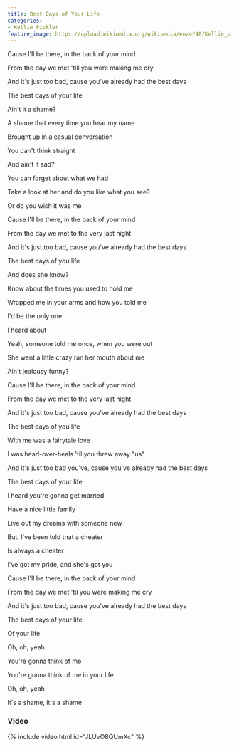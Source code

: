 ```yaml
---
title: Best Days of Your Life
categories:
- Kellie Pickler
feature_image: https://upload.wikimedia.org/wikipedia/en/4/48/Kellie_pickler_album.jpg
--- 
```

Cause I'll be there, in the back of your mind

From the day we met 'till you were making me cry

And it's just too bad, cause you've already had the best days

The best days of your life

Ain't it a shame?

A shame that every time you hear my name

Brought up in a casual conversation

You can't think straight

And ain't it sad?

You can forget about what we had

Take a look at her and do you like what you see?

Or do you wish it was me

Cause I'll be there, in the back of your mind

From the day we met to the very last night

And it's just too bad, cause you've already had the best days

The best days of you life

And does she know?

Know about the times you used to hold me

Wrapped me in your arms and how you told me

I'd be the only one

I heard about

Yeah, someone told me once, when you were out

She went a little crazy ran her mouth about me

Ain't jealousy funny?

Cause I'll be there, in the back of your mind

From the day we met to the very last night

And it's just too bad, cause you've already had the best days

The best days of you life

With me was a fairytale love

I was head-over-heals 'til you threw away "us"

And it's just too bad you've, cause you've already had the best days

The best days of your life

I heard you're gonna get married

Have a nice little family

Live out my dreams with someone new

But, I've been told that a cheater

Is always a cheater

I've got my pride, and she's got you

Cause I'll be there, in the back of your mind

From the day we met 'til you were making me cry

And it's just too bad, cause you've already had the best days

The best days of your life

Of your life

Oh, oh, yeah

You're gonna think of me

You're gonna think of me in your life

Oh, oh, yeah

It's a shame, it's a shame

### Video

{% include video.html id="JLUvO8QUmXc" %}



